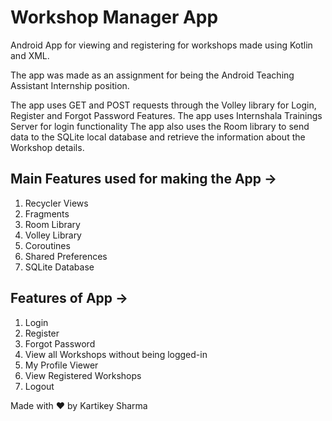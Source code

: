 # Workshop Manager App
Android App for viewing and registering for workshops made using Kotlin and XML.

The app was made as an assignment for being the Android Teaching Assistant Internship position.

The app uses GET and POST requests through the Volley library for Login, Register and Forgot Password Features.
The app uses Internshala Trainings Server for login functionality
The app also uses the Room library to send data to the SQLite local database and retrieve the information about the Workshop details.

## Main Features used for making the App ->
1. Recycler Views
2. Fragments
3. Room Library
4. Volley Library
5. Coroutines
6. Shared Preferences
7. SQLite Database

## Features of App ->
1. Login
2. Register
3. Forgot Password
4. View all Workshops without being logged-in
5. My Profile Viewer
6. View Registered Workshops
7. Logout


Made with ♥ by Kartikey Sharma

